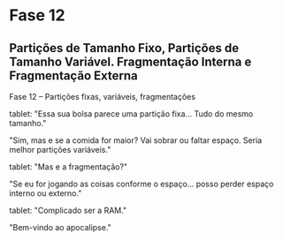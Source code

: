 # Fase 12

## Partições de Tamanho Fixo, Partições de Tamanho Variável. Fragmentação Interna e Fragmentação Externa

Fase 12 – Partições fixas, variáveis, fragmentações

tablet: "Essa sua bolsa parece uma partição fixa... Tudo do mesmo tamanho."

"Sim, mas e se a comida for maior? Vai sobrar ou faltar espaço. Seria melhor partições variáveis."

tablet: "Mas e a fragmentação?"

"Se eu for jogando as coisas conforme o espaço... posso perder espaço interno ou externo."

tablet: "Complicado ser a RAM."

"Bem-vindo ao apocalipse."
